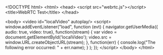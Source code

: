 &lt;!DOCTYPE html>
&lt;html>
  &lt;head>
    &lt;script src="webrtc.js">&lt;/script>
    &lt;title>WebRTC Test&lt;/title>
  &lt;/head>
  
  &lt;body>
    &lt;video id="localVideo" autoplay/>
    &lt;script>
      window.addEventListener("load", function (evt) {
        navigator.getUserMedia({ audio: true, video: true},
          function(stream) {
            var video = document.getElementById('localVideo');
            video.src = window.URL.createObjectURL(stream);
          },
          function(err) {
            console.log("The following error occurred: " + err.name);
          }
        );
      });
    &lt;/script>
  &lt;/body>
&lt;/html>
